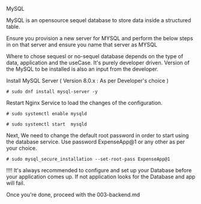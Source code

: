 MySQL

MySQL is an opensource sequel database to store data inside a structured table.

Ensure you provision a new server for MYSQL and perform the below steps in on that server and ensure you name that server as MYSQL

 Where to chose sequesl or no-sequel database depends on the type of data, application and the useCase. It's purely developer driven.
 Version of the MySQL to be installed is also an input from the developer.

Install MySQL Server ( Version 8.0.x : As per Developer's choice )
   
    # sudo dnf install mysql-server -y

Restart Nginx Service to load the changes of the configuration.
   
    # sudo systemctl enable mysqld 
    
    # sudo systemctl start  mysqld           
Next, We need to change the default root password in order to start using the database service. Use password ExpenseApp@1 or any other as per your choice.
   
    # sudo mysql_secure_installation --set-root-pass ExpenseApp@1

!!!! It's always recommended to configure and set up your Database before your application comes up. If not application looks for the Database and app will fail.

Once you're done, proceed with the 003-backend.md
